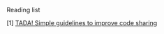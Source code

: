 Reading list 

[1] [TADA! Simple guidelines to improve code sharing](https://ecoevorxiv.org/repository/view/9806/)
